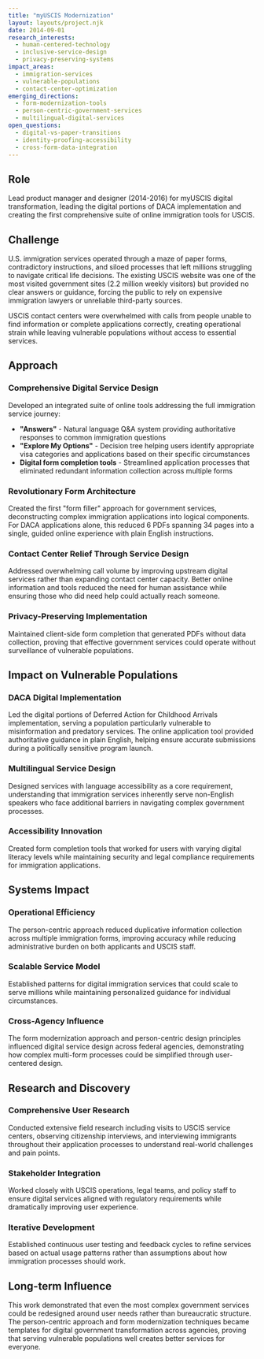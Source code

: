 ```yaml
---
title: "myUSCIS Modernization"
layout: layouts/project.njk
date: 2014-09-01
research_interests:
  - human-centered-technology
  - inclusive-service-design
  - privacy-preserving-systems
impact_areas:
  - immigration-services
  - vulnerable-populations
  - contact-center-optimization
emerging_directions:
  - form-modernization-tools
  - person-centric-government-services
  - multilingual-digital-services
open_questions:
  - digital-vs-paper-transitions
  - identity-proofing-accessibility
  - cross-form-data-integration
---
```


## Role

Lead product manager and designer (2014-2016) for myUSCIS digital transformation, leading the digital portions of DACA implementation and creating the first comprehensive suite of online immigration tools for USCIS.

## Challenge

U.S. immigration services operated through a maze of paper forms, contradictory instructions, and siloed processes that left millions struggling to navigate critical life decisions. The existing USCIS website was one of the most visited government sites (2.2 million weekly visitors) but provided no clear answers or guidance, forcing the public to rely on expensive immigration lawyers or unreliable third-party sources.

USCIS contact centers were overwhelmed with calls from people unable to find information or complete applications correctly, creating operational strain while leaving vulnerable populations without access to essential services.

## Approach

### Comprehensive Digital Service Design
Developed an integrated suite of online tools addressing the full immigration service journey:
- **"Answers"** - Natural language Q&A system providing authoritative responses to common immigration questions
- **"Explore My Options"** - Decision tree helping users identify appropriate visa categories and applications based on their specific circumstances
- **Digital form completion tools** - Streamlined application processes that eliminated redundant information collection across multiple forms

### Revolutionary Form Architecture
Created the first "form filler" approach for government services, deconstructing complex immigration applications into logical components. For DACA applications alone, this reduced 6 PDFs spanning 34 pages into a single, guided online experience with plain English instructions.

### Contact Center Relief Through Service Design
Addressed overwhelming call volume by improving upstream digital services rather than expanding contact center capacity. Better online information and tools reduced the need for human assistance while ensuring those who did need help could actually reach someone.

### Privacy-Preserving Implementation
Maintained client-side form completion that generated PDFs without data collection, proving that effective government services could operate without surveillance of vulnerable populations.

## Impact on Vulnerable Populations

### DACA Digital Implementation
Led the digital portions of Deferred Action for Childhood Arrivals implementation, serving a population particularly vulnerable to misinformation and predatory services. The online application tool provided authoritative guidance in plain English, helping ensure accurate submissions during a politically sensitive program launch.

### Multilingual Service Design
Designed services with language accessibility as a core requirement, understanding that immigration services inherently serve non-English speakers who face additional barriers in navigating complex government processes.

### Accessibility Innovation
Created form completion tools that worked for users with varying digital literacy levels while maintaining security and legal compliance requirements for immigration applications.

## Systems Impact

### Operational Efficiency
The person-centric approach reduced duplicative information collection across multiple immigration forms, improving accuracy while reducing administrative burden on both applicants and USCIS staff.

### Scalable Service Model
Established patterns for digital immigration services that could scale to serve millions while maintaining personalized guidance for individual circumstances.

### Cross-Agency Influence
The form modernization approach and person-centric design principles influenced digital service design across federal agencies, demonstrating how complex multi-form processes could be simplified through user-centered design.

## Research and Discovery

### Comprehensive User Research
Conducted extensive field research including visits to USCIS service centers, observing citizenship interviews, and interviewing immigrants throughout their application processes to understand real-world challenges and pain points.

### Stakeholder Integration
Worked closely with USCIS operations, legal teams, and policy staff to ensure digital services aligned with regulatory requirements while dramatically improving user experience.

### Iterative Development
Established continuous user testing and feedback cycles to refine services based on actual usage patterns rather than assumptions about how immigration processes should work.

## Long-term Influence

This work demonstrated that even the most complex government services could be redesigned around user needs rather than bureaucratic structure. The person-centric approach and form modernization techniques became templates for digital government transformation across agencies, proving that serving vulnerable populations well creates better services for everyone.